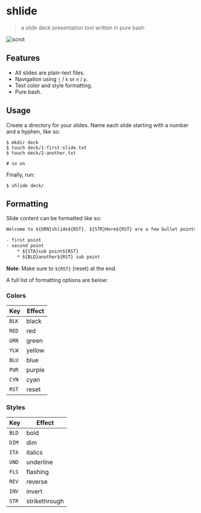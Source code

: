 # shlide
> a slide deck presentation tool written in pure bash

![scrot](https://u.peppe.rs/k7.png)

## Features

- All slides are plain-text files. 
- Navigation using `j` / `k` or `n` / `p`.
- Text color and style formatting. 
- Pure bash.

## Usage

Create a directory for your slides. Name each slide starting with
a number and a hyphen, like so:

```shell
$ mkdir deck
$ touch deck/1-first-slide.txt
$ touch deck/2-another.txt

# so on
```

Finally, run:

```shell
$ shlide deck/
```

## Formatting

Slide content can be formatted like so:

```txt
Welcome to ${GRN}shlide${RST}. ${STR}Here${RST} are a few bullet points:

- first point
- second point
    * ${ITA}sub point${RST}
    * ${BLD}another${RST} sub point
```

**Note**: Make sure to `${RST}` (reset) at the end.

A full list of formatting options are below:

### Colors

|Key|Effect |
|-|-|
| `BLK` | black |
| `RED` | red |
| `GRN` | green |
| `YLW` | yellow |
| `BLU` | blue |
| `PUR` | purple |
| `CYN` | cyan |
| `RST` | reset |

### Styles

|Key|Effect |
|-|-|
| `BLD` | bold |
| `DIM` | dim |
| `ITA` | italics |
| `UND` | underline  |
| `FLS` | flashing |
| `REV` | reverse |
| `INV` | invert |
| `STR` | strikethrough |

